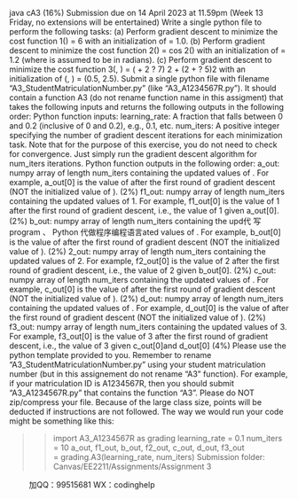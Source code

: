 java cA3 (16%) Submission due on 14 April 2023 at 11.59pm (Week 13 Friday, no extensions
will be entertained)
Write a single python file to perform the following tasks:
(a) Perform gradient descent to minimize the cost function 1() =
6 with an initialization of = 1.0.
(b) Perform gradient descent to minimize the cost function 2() = cos
2() with an initialization of =
1.2 (where is assumed to be in radians).
(c) Perform gradient descent to minimize the cost function 3(, ) = ( + 2 ? 7)
2 + (2 + ? 5)2 with
an initialization of (, ) = (0.5, 2.5).
Submit a single python file with filename “A3_StudentMatriculationNumber.py” (like “A3_A1234567R.py”).
It should contain a function A3 (do not rename function name in this assigment) that takes the following
inputs and returns the following outputs in the following order:
Python function inputs:
 learning_rate: A fraction that falls between 0 and 0.2 (inclusive of 0 and 0.2), e.g., 0.1, etc.
num_iters: A positive integer specifying the number of gradient descent iterations for each
minimization task. Note that for the purpose of this exercise, you do not need to check for convergence. Just
simply run the gradient descent algorithm for num_iters iterations.
Python function outputs in the following order:
a_out: numpy array of length num_iters containing the updated values of . For example,
a_out[0] is the value of after the first round of gradient descent (NOT the initialized value of ). (2%)
 f1_out: numpy array of length num_iters containing the updated values of 1. For example,
f1_out[0] is the value of 1 after the first round of gradient descent, i.e., the value of 1 given
a_out[0]. (2%)
 b_out: numpy array of length num_iters containing the upd代 写program 、 Python
代做程序编程语言ated values of . For example,
b_out[0] is the value of after the first round of gradient descent (NOT the initialized value of ). (2%)
2_out: numpy array of length num_iters containing the updated values of 2. For example,
f2_out[0] is the value of 2 after the first round of gradient descent, i.e., the value of 2 given
b_out[0]. (2%) c_out: numpy array of length num_iters containing the updated values of . For example,
c_out[0] is the value of after the first round of gradient descent (NOT the initialized value of ). (2%)
 d_out: numpy array of length num_iters containing the updated values of . For example,
d_out[0] is the value of after the first round of gradient descent (NOT the initialized value of ). (2%)
 f3_out: numpy array of length num_iters containing the updated values of 3. For example,
f3_out[0] is the value of 3 after the first round of gradient descent, i.e., the value of 3 given
c_out[0]and d_out[0] (4%)
Please use the python template provided to you. Remember to rename “A3_StudentMatriculationNumber.py”
using your student matriculation number (but in this assignement do not rename “A3” function). For example,
if your matriculation ID is A1234567R, then you should submit “A3_A1234567R.py” that contains the function
“A3”. Please do NOT zip/compress your file. Because of the large class size, points will be deducted if
instructions are not followed. The way we would run your code might be something like this:
>> import A3_A1234567R as grading
>> learning_rate = 0.1
>> num_iters = 10
>> a_out, f1_out, b_out, f2_out, c_out, d_out, f3_out \
= grading.A3(learning_rate, num_iters)
Submission folder: Canvas/EE2211/Assignments/Assignment 3

         
加QQ：99515681  WX：codinghelp
